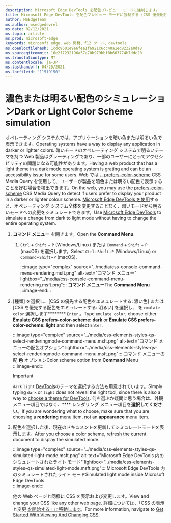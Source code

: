 ```yaml
---
description: Microsoft Edge DevTools を配色プレビュー モードに強制します。
title: Microsoft Edge DevTools を配色プレビュー モードに強制する (CSS 優先配色)
author: MSEdgeTeam
ms.author: msedgedevrel
ms.date: 02/12/2021
ms.topic: article
ms.prod: microsoft-edge
keywords: microsoft edge、web 開発、f12 ツール、devtools
ms.openlocfilehash: 1cdc9601e9e6fea1f6921c6cc40a1ed8232a0da8
ms.sourcegitcommit: 16e2f7232196a57a70b979bbf8b663774b7ddc20
ms.translationtype: MT
ms.contentlocale: ja-JP
ms.lasthandoff: 04/25/2021
ms.locfileid: "11519150"
---
```

# <a name="dark-or-light-color-scheme-simulation"></a><span data-ttu-id="fa670-104">濃色または明るい配色のシミュレーション</span><span class="sxs-lookup"><span data-stu-id="fa670-104">Dark or Light Color Scheme simulation</span></span>  

<span data-ttu-id="fa670-105">オペレーティング システムでは、アプリケーションを暗い色または明るい色で表示できます。</span><span class="sxs-lookup"><span data-stu-id="fa670-105">Operating systems have a way to display any application in darker or lighter colors.</span></span>  <span data-ttu-id="fa670-106">暗いモードのオペレーティング システムで明るいテーマを持つ Web 製品はグレーティングであり、一部のユーザーにとってアクセシビリティの問題になる可能性があります。</span><span class="sxs-lookup"><span data-stu-id="fa670-106">Having a web product that has a light theme in a dark mode operating system is grating and can be an accessibility issue for some users.</span></span>  <span data-ttu-id="fa670-107">Web では [、prefers-color-scheme][MDNPrefersColorScheme] CSS Media Query を使用して、ユーザーが製品を暗色または明るい配色で表示することを好む場合を検出できます。</span><span class="sxs-lookup"><span data-stu-id="fa670-107">On the web, you may use the [prefers-color-scheme][MDNPrefersColorScheme] CSS Media Query to detect if users prefer to display your product in a darker or lighter colour scheme.</span></span>  <span data-ttu-id="fa670-108">[Microsoft Edge DevTools を使用][DevtoolsIndex]すると、オペレーティング システム全体を変更することなく、暗いモードから明るいモードへの変更をシミュレートできます。</span><span class="sxs-lookup"><span data-stu-id="fa670-108">Use [Microsoft Edge DevTools][DevtoolsIndex] to simulate a change from dark to light mode without having to change the entire operating system.</span></span>  

1.  <span data-ttu-id="fa670-109">**コマンド メニュー** を開きます。</span><span class="sxs-lookup"><span data-stu-id="fa670-109">Open the **Command Menu**.</span></span>  
    1.  <span data-ttu-id="fa670-110">`Ctrl` + `Shift` + `P` \(Windows/Linux\) または `Command` + `Shift` + `P` \(macOS\) を選択します。</span><span class="sxs-lookup"><span data-stu-id="fa670-110">Select `Ctrl`+`Shift`+`P` \(Windows/Linux\) or `Command`+`Shift`+`P` \(macOS\).</span></span>  
        
        :::image type="complex" source="../media/css-console-command-menu-rendering.msft.png" alt-text="コマンド メニュー" lightbox="../media/css-console-command-menu-rendering.msft.png":::
           <span data-ttu-id="fa670-112">**コマンド メニュー**</span><span class="sxs-lookup"><span data-stu-id="fa670-112">The **Command Menu**</span></span>  
        :::image-end:::  
        
1.  <span data-ttu-id="fa670-113">[種類] を選択し、[CSS の優先する配色をエミュレートする: 濃い色] または [CSS を優先する配色をエミュレートする: 明るい] を選択し、 を `emulate color` 選択します\*\*\*\*\*\*\*\* `Enter` 。</span><span class="sxs-lookup"><span data-stu-id="fa670-113">Type `emulate color`, choose either **Emulate CSS prefers-color-scheme: dark** or **Emulate CSS prefers-color-scheme: light** and then select `Enter`.</span></span>  
    
    :::image type="complex" source="../media/css-elements-styles-qs-select-renderingmode-command-menu.msft.png" alt-text="コマンド メニューの配色オプション" lightbox="../media/css-elements-styles-qs-select-renderingmode-command-menu.msft.png":::
       <span data-ttu-id="fa670-115">コマンド メニューの配 **色** オプション</span><span class="sxs-lookup"><span data-stu-id="fa670-115">Color scheme option from **Command** Menu</span></span>  
    :::image-end:::  
    
    > [!IMPORTANT]
    > <span data-ttu-id="fa670-116">`dark` `light` [DevTools][DevtoolsCustomizeDarkTheme]のテーマを選択する方法も用意されています。</span><span class="sxs-lookup"><span data-stu-id="fa670-116">Simply typing `dark` or `light` does not reveal the right tool, since there is also a way to [choose a theme for DevTools][DevtoolsCustomizeDarkTheme].</span></span>  <span data-ttu-id="fa670-117">何を選ぶか疑問に思う場合は、外観メニュー項目ではなく、\*\*\*\* レンダリング メニュー項目を**選択してください**。</span><span class="sxs-lookup"><span data-stu-id="fa670-117">If you are wondering what to choose, make sure that you are choosing a **rendering** menu item, not an **appearance** menu item.</span></span>  

1.  <span data-ttu-id="fa670-118">配色を選択した後、現在のドキュメントを更新してシミュレートモードを表示します。</span><span class="sxs-lookup"><span data-stu-id="fa670-118">After you choose a color scheme, refresh the current document to display the simulated mode.</span></span>  
    
    :::image type="complex" source="../media/css-elements-styles-qs-simulated-light-mode.msft.png" alt-text="Microsoft Edge DevTools 内のシミュレートされたライト モード" lightbox="../media/css-elements-styles-qs-simulated-light-mode.msft.png":::
       <span data-ttu-id="fa670-120">Microsoft Edge DevTools 内のシミュレートされたライト モード</span><span class="sxs-lookup"><span data-stu-id="fa670-120">Simulated light mode inside Microsoft Edge DevTools</span></span>  
    :::image-end:::  
    
    <span data-ttu-id="fa670-121">他の Web ページと同様に CSS を表示および変更します。</span><span class="sxs-lookup"><span data-stu-id="fa670-121">View and change your CSS like any other web page.</span></span>  <span data-ttu-id="fa670-122">詳細については、「CSS の表示と変更 [を開始する」に移動します][DevtoolsCssIndex]。</span><span class="sxs-lookup"><span data-stu-id="fa670-122">For more information, navigate to [Get Started With Viewing And Changing CSS][DevtoolsCssIndex].</span></span>  

<!-- links -->  

[DevtoolsIndex]: ../index.md "Microsoft Edge (Chromium) 開発者ツール | Microsoft Docs"  
[DevtoolsCustomizeDarkTheme]: ../customize/dark-theme.md "Microsoft Edge DevTools サーバーで暗いテーマを有効|Microsoft Docs"
[DevtoolsCssIndex]: ../css/index.md "CSS の表示と変更の開始|Microsoft Docs"  

[MDNPrefersColorScheme]: https://developer.mozilla.org/docs/Web/CSS/@media/prefers-color-scheme "prefers-color-scheme |MDN"  
